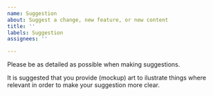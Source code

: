 ```yaml
---
name: Suggestion
about: Suggest a change, new feature, or new content
title: ''
labels: Suggestion
assignees: ''

---
```


Please be as detailed as possible when making suggestions.

It is suggested that you provide (mockup) art to ilustrate things where relevant in order to make your suggestion more clear.
